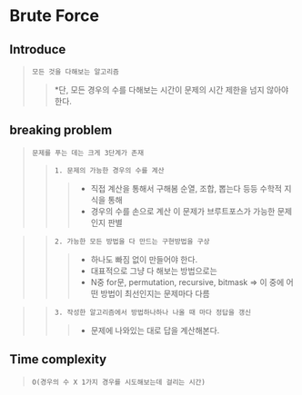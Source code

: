 # Brute Force

## Introduce
>   `모든 것을 다해보는 알고리즘`
>   > *단, 모든 경우의 수를 다해보는 시간이 문제의 시간 제한을 넘지 않아야 한다.

## breaking problem
>   `문제를 푸는 데는 크게 3단계가 존재`   
>   >`1. 문제의 가능한 경우의 수를 계산`   
>   >   > * 직접 계산을 통해서 구해봄 순열, 조합, 뽑는다 등등 수학적 지식을 통해
>   >   > * 경우의 수를 손으로 계산 이 문제가 브루트포스가 가능한 문제인지 판별

>   >`2. 가능한 모든 방법을 다 만드는 구현방법을 구상`   
>   >   > * 하나도 빠짐 없이 만들어야 한다.   
>   >   > * 대표적으로 그냥 다 해보는 방법으로는   
>   >   > * N중 for문, permutation, recursive, bitmask => 이 중에 어떤 방법이 최선인지는 문제마다 다름

>   >`3. 작성한 알고리즘에서 방법하나하나 나올 때 마다 정답을 갱신`   
>   >   > * 문제에 나와있는 대로 답을 계산해본다.   

## Time complexity
>   `O(경우의 수 X 1가지 경우를 시도해보는데 걸리는 시간)`

